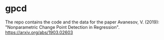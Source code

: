 # gpcd
The repo contains the code and the data for the paper 
Avanesov, V. (2019): "Nonparametric Change Point Detection in Regression". https://arxiv.org/abs/1903.02603

